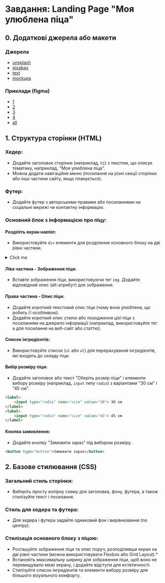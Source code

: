 # Завдання: Landing Page "Моя улюблена піца"

## 0. Додаткові джерела або макети

### Джерела
- [unsplash](https://unsplash.com/s/photos/pizza?license=free)
- [pixabay](https://pixabay.com/photos/search/pizza/)
- [text](https://en.wikipedia.org/wiki/pizza)
- [mockups](https://www.figma.com/)

### Приклади (figma)

- [1](https://www.figma.com/proto/ICTFBXtL7fwTPEVtanFpYb/Pizza-Delivery-App-(Community)?node-id=1-49&t=CeHFapWpAqlfn9tD-1)
- [2](https://www.figma.com/proto/ZNEMjiCtd5rp5xVi0OOFSd/Pazzi-Pizza-%7C-Brand-Identity-(Community)?node-id=4-2&t=1q950m83XFFF5E5b-1)
- [3](https://www.figma.com/proto/aRYJSMmo0RczxQQMJ5tSun/Free-restaurant-website-mockup-(Community)?node-id=3-13&t=pJKC9EnAxx2DapAf-1)
- [4](https://www.figma.com/proto/MjWWnWkLoZsaZTRrRdfVrT/Santorini-Pizza-Website-(Community)?node-id=0-1&t=z1MHTfhH9SUIIo40-1)
- [all](https://www.figma.com/community/tag/pizza)

## 1. Структура сторінки (HTML)

### Хедер:

- Додайте заголовок сторінки (наприклад, `h1`) з текстом, що описує тематику, наприклад, "Моя улюблена піца".
- Можна додати навігаційне меню (посилання на різні секції сторінки або інші частини сайту, якщо планується).

### Футер:

- Додайте футер з авторськими правами або посиланнями на соціальні мережі чи контактну інформацію.

### Основний блок з інформацією про піцу:

#### Розділіть екран навпіл:

- Використовуйте `div` елементи для розділення основного блоку на дві рівні частини.

<details>
  <summary>Click me</summary>

  ```html
<div class="container">
   <div class="left">
      <!-- Зображення піци -->
   </div>
   <div class="right">
      <!-- Опис піци, вибір розміру, кнопка замовлення -->
   </div>
</div>
  ```

  ```css
  .container {
   display: flex;
   justify-content: space-between;
   align-items: center;
}

.left, .right {
   width: 50%;
   padding: 10px;
}
  ```
</details>

#### Ліва частина - Зображення піци:

- Вставте зображення піци, використовуючи тег `img`. Додайте відповідний опис (alt-атрибут) для зображення.

#### Права частина - Опис піци:

- Додайте короткий текстовий опис піци (чому вона улюблена, що робить її особливою).
- Додайте короткий опис стилю або походження цієї піци з посиланням на джерело інформації (наприклад, використовуйте тег a для посилання на веб-сайт або статтю).

#### Список інгредієнтів:

- Використовуйте список (`ul` або `ol`) для перерахування інгредієнтів, які входять до складу піци.

#### Вибір розміру піци:

- Додайте заголовок або текст "Оберіть розмір піци" і елементи вибору розміру (наприклад, `input` типу `radio`) з варіантами "30 см" і "45 см".

```html
<label>
    <input type="radio" name="size" value="30"> 30 см
</label>
<label>
    <input type="radio" name="size" value="45"> 45 см
</label>
```

#### Кнопка замовлення:
- Додайте кнопку "Замовити зараз" під вибором розміру.

```html
<button type="button">Замовити зараз</button>
```

## 2. Базове стилювання (CSS)

### Загальний стиль сторінки:

- Виберіть просту колірну схему для заголовка, фону, футера, а також стилізуйте текст і посилання.

### Стиль для хедера та футера:

- Для хедера і футера задайте однаковий фон і вирівнювання (по центру).

### Cтилізація основного блоку з піцою:

- Розташуйте зображення піци та опис поруч, розподіливши екран на дві рівні частини (можна використовувати Flexbox або Grid Layout).*
- Встановіть максимальну ширину для зображення піци, щоб воно не перевищувало межі екрану, і додайте відступи для естетичності.
- Стилізуйте список інгредієнтів та елементи вибору розміру для більшого візуального комфорту.